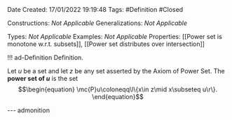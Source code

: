 <br />
<br />

Date Created: 17/01/2022 19:19:48
Tags: #Definition #Closed 

Constructions: _Not Applicable_
Generalizations: _Not Applicable_

Types: _Not Applicable_
Examples: _Not Applicable_ 
Properties: [[Power set is monotone w.r.t. subsets]], [[Power set distributes over intersection]]

!!! ad-Definition Definition.

Let $u$ be a set and let $z$ be any set asserted by the Axiom of Power Set. The **power set of $u$** is the set
$$\begin{equation}
    \mc{P}u\coloneqq\l\{x\in z\mid x\subseteq u\r\}.
\end{equation}$$

--- admonition
